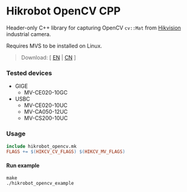 # Hikrobot OpenCV CPP

Header-only C++ library for capturing OpenCV `cv::Mat` from [Hikvision](https://www.hikvision.com/ "www.hikvision.com") industrial camera.

Requires MVS to be installed on Linux.
> Download: [ [EN](https://www.hikrobotics.com/en/machinevision/service/download/?module=0 "Download page (EN)") | [CN](https://www.hikrobotics.com/cn/machinevision/service/download/?module=0 "Download page (CN)") ]

### Tested devices

- GIGE
  - MV-CE020-10GC
- USBC
  - MV-CE020-10UC
  - MV-CA050-12UC
  - MV-CS200-10UC

### Usage

```Makefile
include hikrobot_opencv.mk
FLAGS += $(HIKCV_CV_FLAGS) $(HIKCV_MV_FLAGS) 
```

#### Run example

```shell
make
./hikrobot_opencv_example
```